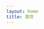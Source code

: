 ```yaml
---
layout: home
title: 首页
---
```

<script setup>
import HomeVue from './src/index.vue'
</script>

<HomeVue />
